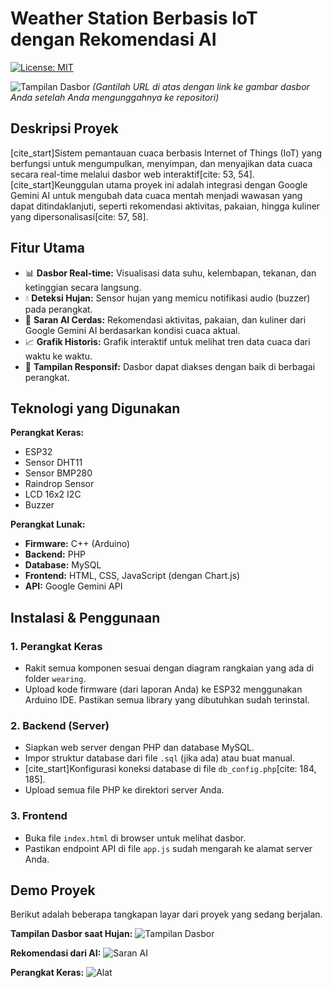 # Weather Station Berbasis IoT dengan Rekomendasi AI

[![License: MIT](https://img.shields.io/badge/License-MIT-yellow.svg)](https://opensource.org/licenses/MIT)

![Tampilan Dasbor](https://raw.githubusercontent.com/dimassh2/cuaca/main/path/to/your/dashboard_screenshot.png) 
*(Gantilah URL di atas dengan link ke gambar dasbor Anda setelah Anda mengunggahnya ke repositori)*

## Deskripsi Proyek

[cite_start]Sistem pemantauan cuaca berbasis Internet of Things (IoT) yang berfungsi untuk mengumpulkan, menyimpan, dan menyajikan data cuaca secara real-time melalui dasbor web interaktif[cite: 53, 54]. [cite_start]Keunggulan utama proyek ini adalah integrasi dengan Google Gemini AI untuk mengubah data cuaca mentah menjadi wawasan yang dapat ditindaklanjuti, seperti rekomendasi aktivitas, pakaian, hingga kuliner yang dipersonalisasi[cite: 57, 58].

## Fitur Utama

-   📊 **Dasbor Real-time:** Visualisasi data suhu, kelembapan, tekanan, dan ketinggian secara langsung.
-   💧 **Deteksi Hujan:** Sensor hujan yang memicu notifikasi audio (buzzer) pada perangkat.
-   🤖 **Saran AI Cerdas:** Rekomendasi aktivitas, pakaian, dan kuliner dari Google Gemini AI berdasarkan kondisi cuaca aktual.
-   📈 **Grafik Historis:** Grafik interaktif untuk melihat tren data cuaca dari waktu ke waktu.
-   📱 **Tampilan Responsif:** Dasbor dapat diakses dengan baik di berbagai perangkat.

## Teknologi yang Digunakan

**Perangkat Keras:**
* ESP32
* Sensor DHT11
* Sensor BMP280
* Raindrop Sensor
* LCD 16x2 I2C
* Buzzer

**Perangkat Lunak:**
* **Firmware:** C++ (Arduino)
* **Backend:** PHP
* **Database:** MySQL
* **Frontend:** HTML, CSS, JavaScript (dengan Chart.js)
* **API:** Google Gemini API

## Instalasi & Penggunaan

### 1. Perangkat Keras
- Rakit semua komponen sesuai dengan diagram rangkaian yang ada di folder `wearing`.
- Upload kode firmware (dari laporan Anda) ke ESP32 menggunakan Arduino IDE. Pastikan semua library yang dibutuhkan sudah terinstal.

### 2. Backend (Server)
- Siapkan web server dengan PHP dan database MySQL.
- Impor struktur database dari file `.sql` (jika ada) atau buat manual.
- [cite_start]Konfigurasi koneksi database di file `db_config.php`[cite: 184, 185].
- Upload semua file PHP ke direktori server Anda.

### 3. Frontend
- Buka file `index.html` di browser untuk melihat dasbor.
- Pastikan endpoint API di file `app.js` sudah mengarah ke alamat server Anda.

## Demo Proyek

Berikut adalah beberapa tangkapan layar dari proyek yang sedang berjalan.

**Tampilan Dasbor saat Hujan:**
![Tampilan Dasbor](https://raw.githubusercontent.com/dimassh2/cuaca/main/path/to/your/dashboard_screenshot.png)

**Rekomendasi dari AI:**
![Saran AI](https://raw.githubusercontent.com/dimassh2/cuaca/main/path/to/your/ai_recommendation.png)

**Perangkat Keras:**
![Alat](https://raw.githubusercontent.com/dimassh2/cuaca/main/path/to/your/hardware_photo.png)

